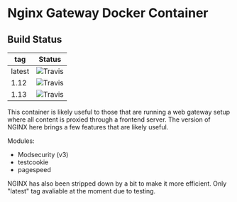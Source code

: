 # Nginx Gateway Docker Container

## Build Status

| tag           | Status                                                                        |
| ------------- | ----------------------------------------------------------------------------- |
| latest        | ![Travis](https://travis-ci.org/ALinuxNinja/docker-nginxgw.svg?branch=latest) |
| 1.12          | ![Travis](https://travis-ci.org/ALinuxNinja/docker-nginxgw.svg?branch=1.12)   |
| 1.13          | ![Travis](https://travis-ci.org/ALinuxNinja/docker-nginxgw.svg?branch=1.13)   |

This container is likely useful to those that are running a web gateway setup where all content is proxied through a frontend server.
The version of NGINX here brings a few features that are likely useful.

Modules:
- Modsecurity (v3)
- testcookie
- pagespeed

NGINX has also been stripped down by a bit to make it more efficient. Only "latest" tag avaliable at the moment due to testing.
